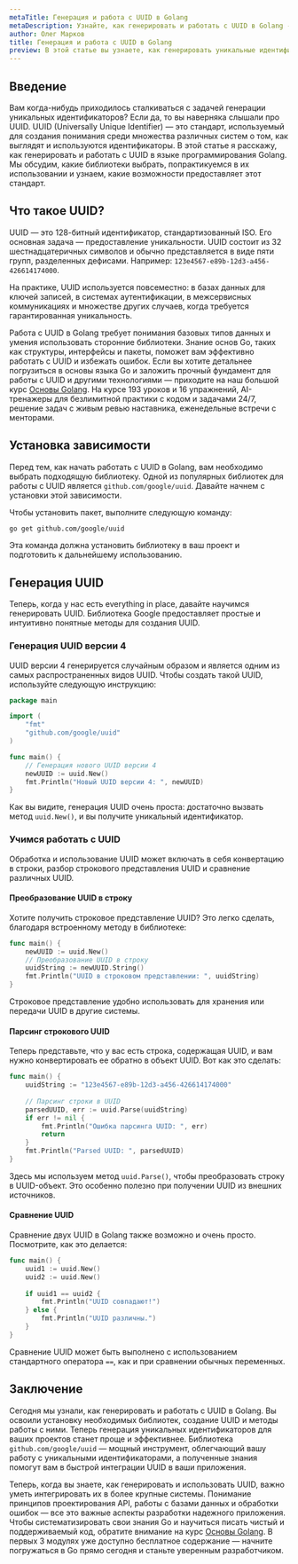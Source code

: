 ```yaml
---
metaTitle: Генерация и работа с UUID в Golang
metaDescription: Узнайте, как генерировать и работать с UUID в Golang - от выбора подходящей библиотеки до реализации и управления уникальными идентификаторами
author: Олег Марков
title: Генерация и работа с UUID в Golang
preview: В этой статье вы узнаете, как генерировать уникальные идентификаторы UUID в языке Go, какие библиотеки использовать и как правильно с ними работать
---
```


## Введение

Вам когда-нибудь приходилось сталкиваться с задачей генерации уникальных идентификаторов? Если да, то вы наверняка слышали про UUID. UUID (Universally Unique Identifier) — это стандарт, используемый для создания понимания среди множества различных систем о том, как выглядят и используются идентификаторы. В этой статье я расскажу, как генерировать и работать с UUID в языке программирования Golang. Мы обсудим, какие библиотеки выбрать, попрактикуемся в их использовании и узнаем, какие возможности предоставляет этот стандарт.

## Что такое UUID?

UUID — это 128-битный идентификатор, стандартизованный ISO. Его основная задача — предоставление уникальности. UUID состоит из 32 шестнадцатеричных символов и обычно представляется в виде пяти групп, разделенных дефисами. Например: `123e4567-e89b-12d3-a456-426614174000`.

На практике, UUID используется повсеместно: в базах данных для ключей записей, в системах аутентификации, в межсервисных коммуникациях и множестве других случаев, когда требуется гарантированная уникальность.

Работа с UUID в Golang требует понимания базовых типов данных и умения использовать сторонние библиотеки. Знание основ Go, таких как структуры, интерфейсы и пакеты, поможет вам эффективно работать с UUID и избежать ошибок. Если вы хотите детальнее погрузиться в основы языка Go и заложить прочный фундамент для работы с UUID и другими технологиями — приходите на наш большой курс [Основы Golang](https://purpleschool.ru/course/go-basics?utm_source=knowledgebase&utm_medium=text&utm_campaign=generatsiya-i-rabota-s-uuid-v-golang). На курсе 193 уроков и 16 упражнений, AI-тренажеры для безлимитной практики с кодом и задачами 24/7, решение задач с живым ревью наставника, еженедельные встречи с менторами.

## Установка зависимости

Перед тем, как начать работать с UUID в Golang, вам необходимо выбрать подходящую библиотеку. Одной из популярных библиотек для работы с UUID является `github.com/google/uuid`. Давайте начнем с установки этой зависимости.

Чтобы установить пакет, выполните следующую команду:

```bash
go get github.com/google/uuid
```

Эта команда должна установить библиотеку в ваш проект и подготовить к дальнейшему использованию.

## Генерация UUID

Теперь, когда у нас есть everything in place, давайте научимся генерировать UUID. Библиотека Google предоставляет простые и интуитивно понятные методы для создания UUID.

### Генерация UUID версии 4

UUID версии 4 генерируется случайным образом и является одним из самых распространенных видов UUID. Чтобы создать такой UUID, используйте следующую инструкцию:

```go
package main

import (
    "fmt"
    "github.com/google/uuid"
)

func main() {
    // Генерация нового UUID версии 4
    newUUID := uuid.New()
    fmt.Println("Новый UUID версии 4: ", newUUID)
}
```

Как вы видите, генерация UUID очень проста: достаточно вызвать метод `uuid.New()`, и вы получите уникальный идентификатор.

### Учимся работать с UUID

Обработка и использование UUID может включать в себя конвертацию в строки, разбор строкового представления UUID и сравнение различных UUID.

#### Преобразование UUID в строку

Хотите получить строковое представление UUID? Это легко сделать, благодаря встроенному методу в библиотеке:

```go
func main() {
    newUUID := uuid.New()
    // Преобразование UUID в строку
    uuidString := newUUID.String()
    fmt.Println("UUID в строковом представлении: ", uuidString)
}
```

Строковое представление удобно использовать для хранения или передачи UUID в другие системы.

#### Парсинг строкового UUID

Теперь представьте, что у вас есть строка, содержащая UUID, и вам нужно конвертировать ее обратно в объект UUID. Вот как это сделать:

```go
func main() {
    uuidString := "123e4567-e89b-12d3-a456-426614174000"
    
    // Парсинг строки в UUID
    parsedUUID, err := uuid.Parse(uuidString)
    if err != nil {
        fmt.Println("Ошибка парсинга UUID: ", err)
        return
    }
    fmt.Println("Parsed UUID: ", parsedUUID)
}
```

Здесь мы используем метод `uuid.Parse()`, чтобы преобразовать строку в UUID-объект. Это особенно полезно при получении UUID из внешних источников.

#### Сравнение UUID

Сравнение двух UUID в Golang также возможно и очень просто. Посмотрите, как это делается:

```go
func main() {
    uuid1 := uuid.New()
    uuid2 := uuid.New()
    
    if uuid1 == uuid2 {
        fmt.Println("UUID совпадают!")
    } else {
        fmt.Println("UUID различны.")
    }
}
```

Сравнение UUID может быть выполнено с использованием стандартного оператора `==`, как и при сравнении обычных переменных.

## Заключение

Сегодня мы узнали, как генерировать и работать с UUID в Golang. Вы освоили установку необходимых библиотек, создание UUID и методы работы с ними. Теперь генерация уникальных идентификаторов для ваших проектов станет проще и эффективнее. Библиотека `github.com/google/uuid` — мощный инструмент, облегчающий вашу работу с уникальными идентификаторами, а полученные знания помогут вам в быстрой интеграции UUID в ваши приложения.

Теперь, когда вы знаете, как генерировать и использовать UUID, важно уметь интегрировать их в более крупные системы. Понимание принципов проектирования API, работы с базами данных и обработки ошибок — все это важные аспекты разработки надежного приложения. Чтобы систематизировать свои знания Go и научиться писать чистый и поддерживаемый код, обратите внимание на курс [Основы Golang](https://purpleschool.ru/course/go-basics?utm_source=knowledgebase&utm_medium=text&utm_campaign=generatsiya-i-rabota-s-uuid-v-golang). В первых 3 модулях уже доступно бесплатное содержание — начните погружаться в Go прямо сегодня и станьте уверенным разработчиком.
